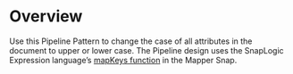# Overview

Use this Pipeline Pattern to change the case of all attributes in the document to upper or lower case. The Pipeline design uses the SnapLogic Expression language’s [mapKeys function](https://docs-snaplogic.atlassian.net/wiki/spaces/SD/pages/1439367/Object+Functions+and+Properties#ObjectFunctionsandProperties-mapKeys) in the Mapper Snap.

